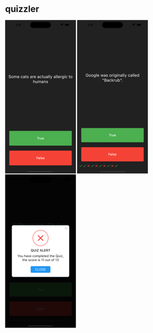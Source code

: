 # quizzler
<div>
<img src="https://github.com/khyatigupta369/Quizzler/blob/main/images/Simulator%20Screenshot%20-%20iPhone%2014%20Pro%20Max%20-%202023-05-19%20at%2002.21.48.png" width="230"/>
<img src="https://github.com/khyatigupta369/Quizzler/blob/main/images/Simulator Screenshot - iPhone 14 Pro Max - 2023-05-19 at 02.21.58.png" width="230"/>
<img src="https://github.com/khyatigupta369/Quizzler/blob/main/images/Simulator%20Screenshot%20-%20iPhone%2014%20Pro%20Max%20-%202023-05-19%20at%2002.22.05.png" width="230"/>
</div>
